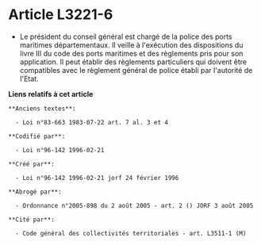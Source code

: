 # Article L3221-6

- Le président du conseil général est chargé de la police des ports maritimes départementaux. Il veille à l'exécution des
dispositions du livre III du code des ports maritimes et des règlements pris pour son application. Il peut établir des
règlements particuliers qui doivent être compatibles avec le règlement général de police établi par l'autorité de l'Etat.

**Liens relatifs à cet article**

	**Anciens textes**:

	  - Loi n°83-663 1983-07-22 art. 7 al. 3 et 4

	**Codifié par**:

	  - Loi n°96-142 1996-02-21

	**Créé par**:

	  - Loi n°96-142 1996-02-21 jorf 24 février 1996

	**Abrogé par**:

	  - Ordonnance n°2005-898 du 2 août 2005 - art. 2 () JORF 3 août 2005

	**Cité par**:

	  - Code général des collectivités territoriales - art. L3511-1 (M)
